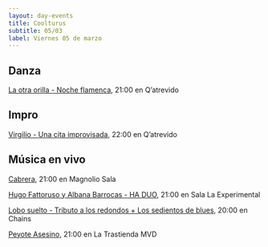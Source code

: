 ```yaml
---
layout: day-events
title: Coolturus
subtitle: 05/03
label: Viernes 05 de marzo
---
```


## Danza

[La otra orilla - Noche flamenca](https://instagram.com/qatrevido?igshid=8bj6dzn4g7aj), 21:00 en Q’atrevido

## Impro

[Virgilio - Una cita improvisada](https://instagram.com/qatrevido?igshid=8bj6dzn4g7aj), 22:00 en Q’atrevido

## Música en vivo

[Cabrera](https://magnoliosala.uy/evento/cabrera_4), 21:00 en Magnolio Sala

[Hugo Fattoruso y Albana Barrocas - HA DUO](https://instagram.com/cclaexperimental?igshid=4jiool1b5o4t), 21:00 en Sala La Experimental

[Lobo suelto - Tributo a los redondos + Los sedientos de blues](https://instagram.com/chains_disco?igshid=1dp7lgcxxx99t), 20:00 en Chains

[Peyote Asesino](https://www.latrastienda.com.uy/), 21:00 en La Trastienda MVD
